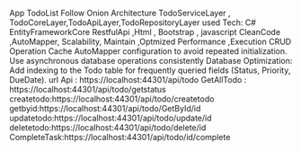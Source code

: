 App TodoList Follow Onion Architecture TodoServiceLayer , TodoCoreLayer,TodoApiLayer,TodoRepositoryLayer
used Tech: C# EntityFrameworkCore RestfulApi ,Html , Bootstrap , javascript
CleanCode ,AutoMapper, Scalability, Maintain ,Optmized Performance ,Execution CRUD Operation 
Cache AutoMapper configuration to avoid repeated initialization.
Use asynchronous database operations consistently
Database Optimization: 
Add indexing to the Todo table for frequently queried fields (Status, Priority, DueDate).
url Api : https://localhost:44301/api/todo
GetAllTodo : https://localhost:44301/api/todo/getstatus
createtodo:https://localhost:44301/api/todo/createtodo
getbyid:https://localhost:44301/api/todo/GetById/id
updatetodo:https://localhost:44301/api/todo/update/id
deletetodo:https://localhost:44301/api/todo/delete/id
CompleteTask:https://localhost:44301/api/todo/id/complete

